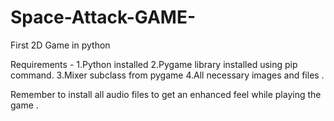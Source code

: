 # Space-Attack-GAME-
First 2D Game in python 

Requirements - 
1.Python installed
2.Pygame library installed using pip command.
3.Mixer subclass from pygame 
4.All necessary images and files . 


Remember to install all audio files to get an enhanced feel while playing the game . 

